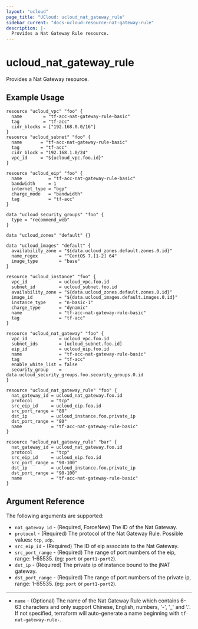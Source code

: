 ```yaml
---
layout: "ucloud"
page_title: "UCloud: ucloud_nat_gateway_rule"
sidebar_current: "docs-ucloud-resource-nat-gateway-rule"
description: |-
  Provides a Nat Gateway Rule resource.
---
```


# ucloud_nat_gateway_rule

Provides a Nat Gateway resource.

## Example Usage

```hcl
resource "ucloud_vpc" "foo" {
  name        = "tf-acc-nat-gateway-rule-basic"
  tag         = "tf-acc"
  cidr_blocks = ["192.168.0.0/16"]
}
resource "ucloud_subnet" "foo" {
  name       = "tf-acc-nat-gateway-rule-basic"
  tag        = "tf-acc"
  cidr_block = "192.168.1.0/24"
  vpc_id     = "${ucloud_vpc.foo.id}"
}

resource "ucloud_eip" "foo" {
  name          = "tf-acc-nat-gateway-rule-basic"
  bandwidth     = 1
  internet_type = "bgp"
  charge_mode   = "bandwidth"
  tag           = "tf-acc"
}

data "ucloud_security_groups" "foo" {
  type = "recommend_web"
}

data "ucloud_zones" "default" {}

data "ucloud_images" "default" {
  availability_zone = "${data.ucloud_zones.default.zones.0.id}"
  name_regex        = "^CentOS 7.[1-2] 64"
  image_type        = "base"
}

resource "ucloud_instance" "foo" {
  vpc_id            = ucloud_vpc.foo.id
  subnet_id         = ucloud_subnet.foo.id
  availability_zone = "${data.ucloud_zones.default.zones.0.id}"
  image_id          = "${data.ucloud_images.default.images.0.id}"
  instance_type     = "n-basic-1"
  charge_type       = "dynamic"
  name              = "tf-acc-nat-gateway-rule-basic"
  tag               = "tf-acc"
}

resource "ucloud_nat_gateway" "foo" {
  vpc_id            = ucloud_vpc.foo.id
  subnet_ids        = [ucloud_subnet.foo.id]
  eip_id            = ucloud_eip.foo.id
  name              = "tf-acc-nat-gateway-rule-basic"
  tag               = "tf-acc"
  enable_white_list = false
  security_group    = data.ucloud_security_groups.foo.security_groups.0.id
}

resource "ucloud_nat_gateway_rule" "foo" {
  nat_gateway_id = ucloud_nat_gateway.foo.id
  protocol       = "tcp"
  src_eip_id     = ucloud_eip.foo.id
  src_port_range = "88"
  dst_ip         = ucloud_instance.foo.private_ip
  dst_port_range = "80"
  name           = "tf-acc-nat-gateway-rule-basic"
}

resource "ucloud_nat_gateway_rule" "bar" {
  nat_gateway_id = ucloud_nat_gateway.foo.id
  protocol       = "tcp"
  src_eip_id     = ucloud_eip.foo.id
  src_port_range = "90-100"
  dst_ip         = ucloud_instance.foo.private_ip
  dst_port_range = "90-100"
  name           = "tf-acc-nat-gateway-rule-basic"
}
```

## Argument Reference

The following arguments are supported:

* `nat_gateway_id` - (Required, ForceNew) The ID of the Nat Gateway. 
* `protocol` - (Required) The protocol of the Nat Gateway Rule. Possible values: `tcp`, `udp`.
* `src_eip_id` - (Required) The ID of eip associate to the Nat Gateway.
* `src_port_range` - (Required) The range of port numbers of the eip, range: 1-65535. (eg: `port` or `port1-port2`).
* `dst_ip` - (Required) The private ip of instance bound to the jNAT gateway.
* `dst_port_range` - (Required) The range of port numbers of the private ip, range: 1-65535. (eg: `port` or `port1-port2`).

- - -

* `name` - (Optional) The name of the Nat Gateway Rule which contains 6-63 characters and only support Chinese, English, numbers, '-', '_' and '.'. If not specified, terraform will auto-generate a name beginning with `tf-nat-gateway-rule-`.